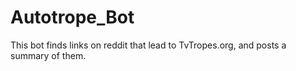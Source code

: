 Autotrope_Bot
=============
This bot finds links on reddit that lead to TvTropes.org, and posts a summary of them.
